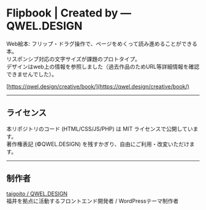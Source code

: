# Flipbook | Created by ― QWEL.DESIGN

Web絵本: フリップ・ドラグ操作で、ページをめくって読み進めることができる本。  
リスポンシブ対応の文字サイズが課題のプロトタイプ。  
デザインはweb上の情報を参照しました（過去作品のためURL等詳細情報を確認できませんでした）。

[https://qwel.design/creative/book/](https://qwel.design/creative/book/)

---

## ライセンス

本リポジトリのコード (HTML/CSS/JS/PHP) は MIT ライセンスで公開しています。  
著作権表記 (&copy;QWEL.DESIGN) を残すかぎり、自由にご利用・改変いただけます。

---

## 制作者

[taigoito / QWEL.DESIGN](https://qwel.design)  
福井を拠点に活動するフロントエンド開発者 / WordPressテーマ制作者
